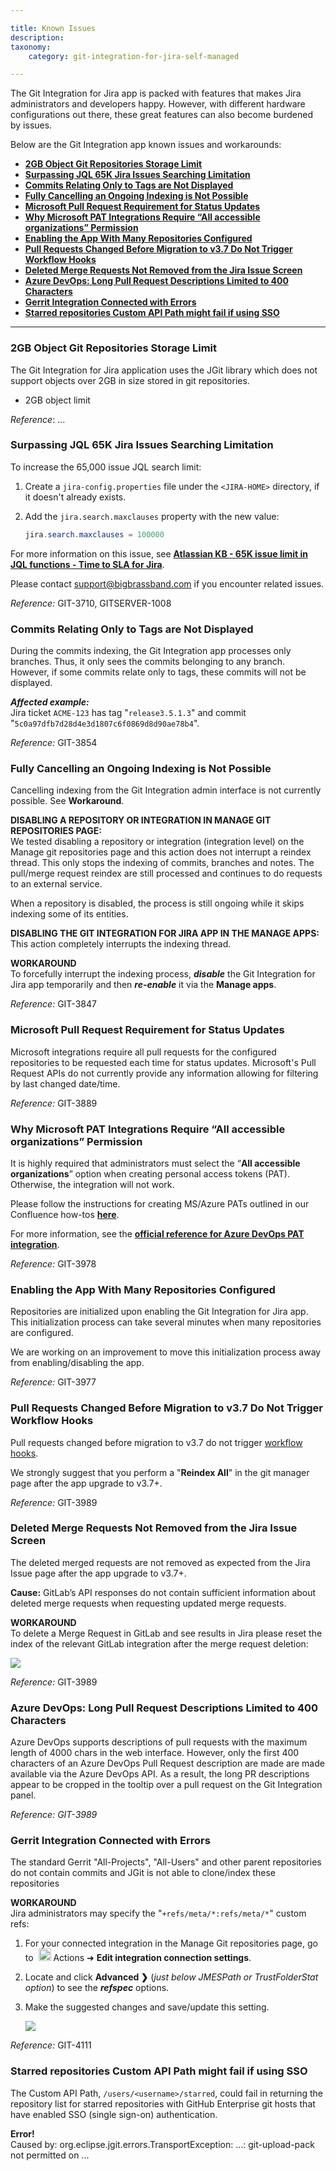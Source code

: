 ```yaml
---

title: Known Issues
description:
taxonomy:
    category: git-integration-for-jira-self-managed

---
```

The Git Integration for Jira app is packed with features that makes Jira administrators and developers happy. However, with different hardware configurations out there, these great features can also become burdened by issues.

Below are the Git Integration app known issues and workarounds:
- [**2GB Object Git Repositories Storage Limit**](#2gb-object-git-repositories-storage-limit)
- [**Surpassing JQL 65K Jira Issues Searching Limitation**](#surpassing-jql-65k-jira-issues-searching-limitation)
- [**Commits Relating Only to Tags are Not Displayed**](#commits-relating-only-to-tags-are-not-displayed)
- [**Fully Cancelling an Ongoing Indexing is Not Possible**](#fully-cancelling-an-ongoing-indexing-is-not-possible)
- [**Microsoft Pull Request Requirement for Status Updates**](#microsoft-pull-request-requirement-for-status-updates)
- [**Why Microsoft PAT Integrations Require “All accessible organizations” Permission**](#why-microsoft-pat-integrations-require-all-accessible-organizations-permission)
- [**Enabling the App With Many Repositories Configured**](#enabling-the-app-with-many-repositories-configured)
- [**Pull Requests Changed Before Migration to v3.7 Do Not Trigger Workflow Hooks**](#pull-requests-changed-before-migration-to-v37-do-not-trigger-workflow-hooks)
- [**Deleted Merge Requests Not Removed from the Jira Issue Screen**](#deleted-merge-requests-not-removed-from-the-jira-issue-screen)
- [**Azure DevOps: Long Pull Request Descriptions Limited to 400 Characters**](#azure-devops-long-pull-request-descriptions-limited-to-400-characters)
- [**Gerrit Integration Connected with Errors**](#gerrit-integration-connected-with-errors)
- [**Starred repositories Custom API Path might fail if using SSO**](#starred-repositories-custom-api-path-might-fail-if-using-sso)

* * *

### **2GB Object Git Repositories Storage Limit**

The Git Integration for Jira application uses the JGit library which does not support objects over 2GB in size stored in git repositories.

*   2GB object limit

_Reference_: …

### **Surpassing JQL 65K Jira Issues Searching Limitation**

To increase the 65,000 issue JQL search limit:

1.  Create a `jira-config.properties` file under the `<JIRA-HOME>` directory, if it doesn't already exists.

2.  Add the `jira.search.maxclauses` property with the new value:

    ```java
    jira.search.maxclauses = 100000
    ```
For more information on this issue, see [**Atlassian KB - 65K issue limit in JQL functions - Time to SLA for Jira**](https://confluence.snapbytes.com/time-to-sla/knowledge-base/common-problems/65k-issue-limit-in-jql-functions).

Please contact [support@bigbrassband.com](mailto:support@bigbrassband.com) if you encounter related issues.

_Reference:_ GIT-3710, GITSERVER-1008

### **Commits Relating Only to Tags are Not Displayed**

During the commits indexing, the Git Integration app processes only branches. Thus, it only sees the commits belonging to any branch. However, if some commits relate only to tags, these commits will not be displayed.

_**Affected example:**_<br>
Jira ticket `ACME-123` has tag "`release3.5.1.3`" and commit "`5c0a97dfb7d28d4e3d1807c6f0869d8d90ae78b4`".

_Reference:_ GIT-3854

### **Fully Cancelling an Ongoing Indexing is Not Possible**

Cancelling indexing from the Git Integration admin interface is not currently possible. See **Workaround**.

**DISABLING A REPOSITORY OR INTEGRATION IN MANAGE GIT REPOSITORIES PAGE:**<br>
We tested disabling a repository or integration (integration level) on the Manage git repositories page and this action does not interrupt a reindex thread. This only stops the indexing of commits, branches and notes. The pull/merge request reindex are still processed and continues to do requests to an external service.

When a repository is disabled, the process is still ongoing while it skips indexing some of its entities.

**DISABLING THE GIT INTEGRATION FOR JIRA APP IN THE MANAGE APPS:**<br>
This action completely interrupts the indexing thread.

**WORKAROUND**<br>
To forcefully interrupt the indexing process, _**disable**_ the Git Integration for Jira app temporarily and then _**re-enable**_ it via the **Manage apps**.

_Reference:_ GIT-3847

### **Microsoft Pull Request Requirement for Status Updates**

Microsoft integrations require all pull requests for the configured repositories to be requested each time for status updates. Microsoft's Pull Request APIs do not currently provide any information allowing for filtering by last changed date/time.

_Reference:_ GIT-3889

### **Why Microsoft PAT Integrations Require “All accessible organizations” Permission**

It is highly required that administrators must select the “**All accessible organizations**” option when creating personal access tokens (PAT). Otherwise, the integration will not work.

Please follow the instructions for creating MS/Azure PATs outlined in our Confluence how-tos [**here**](/git-integration-for-jira-data-center/creating-personal-access-tokens/).

For more information, see the [**official reference for Azure DevOps PAT integration**](https://developercommunity.visualstudio.com/content/problem/902833/azure-devops-personal-access-token-does-).

_Reference:_ GIT-3978

### **Enabling the App With Many Repositories Configured**

Repositories are initialized upon enabling the Git Integration for Jira app. This initialization process can take several minutes when many repositories are configured.

We are working on an improvement to move this initialization process away from enabling/disabling the app.

_Reference:_ GIT-3977

### **Pull Requests Changed Before Migration to v3.7 Do Not Trigger Workflow Hooks**

Pull requests changed before migration to v3.7 do not trigger [workflow hooks](https://github.com/BigBrassBand/jira-git-workflow-hooks).

<div class="bbb-callout bbb--tip">
    <div class="irow">
    <div class="ilogobox">
        <span class="logoimg"></span>
    </div>
    <div class="imsgbox">
        We strongly suggest that you perform a "<b>Reindex All</b>" in the git manager page after the app upgrade to v3.7+.
    </div>
    </div>
</div>

_Reference:_ GIT-3989

### **Deleted Merge Requests Not Removed from the Jira Issue Screen**

The deleted merged requests are not removed as expected from the Jira Issue page after the app upgrade to v3.7+.

**Cause:** GitLab’s API responses do not contain sufficient information about deleted merge requests when requesting updated merge requests.

**WORKAROUND**<br>
To delete a Merge Request in GitLab and see results in Jira please reset the index of the relevant GitLab integration after the merge request deletion:

![](https://bigbrassband.atlassian.net/wiki/download/attachments/591888396/reset-index-3.7.png?version=1&modificationDate=1600099525092&cacheVersion=1&api=v2)

_Reference:_ GIT-3989

### **Azure DevOps: Long Pull Request Descriptions Limited to 400 Characters**

Azure DevOps supports descriptions of pull requests with the maximum length of 4000 chars in the web interface. However, only the first 400 characters of an Azure DevOps Pull Request description are made are made available via the Azure DevOps API. As a result, the long PR descriptions appear to be cropped in the tooltip over a pull request on the Git Integration panel.

_Reference: GIT-3989_

### **Gerrit Integration Connected with Errors**

The standard Gerrit "All-Projects", "All-Users" and other parent repositories do not contain commits and JGit is not able to clone/index these repositories

**WORKAROUND**<br>
Jira administrators may specify the "`+refs/meta/*:refs/meta/*`" custom refs:

1.  For your connected integration in the Manage Git repositories page, go to &nbsp;<img src='https://pf-emoji-service--cdn.us-east-1.prod.public.atl-paas.net/standard/a51a7674-8d5d-4495-a2d2-a67c090f5c3b/32x32/2699.png' width=20 height=20 /> Actions ➜ **Edit integration connection settings**.

2.  Locate and click **Advanced ❯** (_just below JMESPath or TrustFolderStat option_) to see the _**refspec**_ options.

3.  Make the suggested changes and save/update this setting.

    ![](https://bigbrassband.atlassian.net/wiki/download/thumbnails/591888396/gitserver-gerrit-kb-refspecs-wkaround.png?version=1&modificationDate=1650611506926&cacheVersion=1&api=v2&width=680&height=755)
    
_Reference:_ GIT-4111

### **Starred repositories Custom API Path might fail if using SSO**

The Custom API Path, `/users/<username>/starred`, could fail in returning the repository list for starred repositories with GitHub Enterprise git hosts that have enabled SSO (single sign-on) authentication.

<div class="bbb-callout bbb--error">
    <div class="irow">
    <div class="ilogobox">
        <span class="logoimg"></span>
    </div>
    <div class="imsgbox">
        <b>Error!</b><br>
        Caused by: org.eclipse.jgit.errors.TransportException: ...: git-upload-pack not permitted on ...
    </div>
    </div>
</div>

